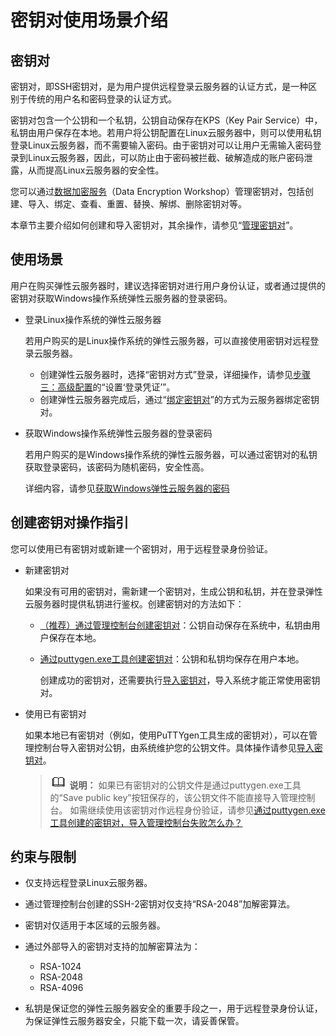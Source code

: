 # 密钥对使用场景介绍<a name="ecs_13_0201"></a>

## 密钥对<a name="section336851111274"></a>

密钥对，即SSH密钥对，是为用户提供远程登录云服务器的认证方式，是一种区别于传统的用户名和密码登录的认证方式。

密钥对包含一个公钥和一个私钥，公钥自动保存在KPS（Key Pair Service）中，私钥由用户保存在本地。若用户将公钥配置在Linux云服务器中，则可以使用私钥登录Linux云服务器，而不需要输入密码。由于密钥对可以让用户无需输入密码登录到Linux云服务器，因此，可以防止由于密码被拦截、破解造成的账户密码泄露，从而提高Linux云服务器的安全性。

您可以通过[数据加密服务](https://www.huaweicloud.com/product/dew.html)（Data Encryption Workshop）管理密钥对，包括创建、导入、绑定、查看、重置、替换、解绑、删除密钥对等。

本章节主要介绍如何创建和导入密钥对，其余操作，请参见“[管理密钥对](https://support.huaweicloud.com/usermanual-dew/dew_01_0036.html)”。

## 使用场景<a name="section72625177171"></a>

用户在购买弹性云服务器时，建议选择密钥对进行用户身份认证，或者通过提供的密钥对获取Windows操作系统弹性云服务器的登录密码。

-   登录Linux操作系统的弹性云服务器

    若用户购买的是Linux操作系统的弹性云服务器，可以直接使用密钥对远程登录云服务器。

    -   创建弹性云服务器时，选择“密钥对方式”登录，详细操作，请参见[步骤三：高级配置](https://support.huaweicloud.com/qs-ecs/ecs_02_0012.html)的“设置‘登录凭证’”。
    -   创建弹性云服务器完成后，通过“[绑定密钥对](https://support.huaweicloud.com/usermanual-dew/dew_01_0071.html)”的方式为云服务器绑定密钥对。

-   获取Windows操作系统弹性云服务器的登录密码

    若用户购买的是Windows操作系统的弹性云服务器，可以通过密钥对的私钥获取登录密码，该密码为随机密码，安全性高。

    详细内容，请参见[获取Windows弹性云服务器的密码](获取Windows弹性云服务器的密码.md)

## 创建密钥对操作指引<a name="section11987840143215"></a>

您可以使用已有密钥对或新建一个密钥对，用于远程登录身份验证。

-   新建密钥对

    如果没有可用的密钥对，需新建一个密钥对，生成公钥和私钥，并在登录弹性云服务器时提供私钥进行鉴权。创建密钥对的方法如下：

    -   [（推荐）通过管理控制台创建密钥对](（推荐）通过管理控制台创建密钥对.md)：公钥自动保存在系统中，私钥由用户保存在本地。
    -   [通过puttygen.exe工具创建密钥对](通过puttygen-exe工具创建密钥对.md)：公钥和私钥均保存在用户本地。

        创建成功的密钥对，还需要执行[导入密钥对](导入密钥对.md)，导入系统才能正常使用密钥对。

-   使用已有密钥对

    如果本地已有密钥对（例如，使用PuTTYgen工具生成的密钥对），可以在管理控制台导入密钥对公钥，由系统维护您的公钥文件。具体操作请参见[导入密钥对](导入密钥对.md)。

    >![](public_sys-resources/icon-note.gif) **说明：** 
    >如果已有密钥对的公钥文件是通过puttygen.exe工具的“Save public key”按钮保存的，该公钥文件不能直接导入管理控制台。
    >如需继续使用该密钥对作远程身份验证，请参见[通过puttygen.exe工具创建的密钥对，导入管理控制台失败怎么办？](https://support.huaweicloud.com/ecs_faq/ecs_faq_1220.html)

## 约束与限制<a name="section57670118165256"></a>

-   仅支持远程登录Linux云服务器。
-   通过管理控制台创建的SSH-2密钥对仅支持“RSA-2048”加解密算法。
-   密钥对仅适用于本区域的云服务器。
-   通过外部导入的密钥对支持的加解密算法为：
    -   RSA-1024
    -   RSA-2048
    -   RSA-4096

-   私钥是保证您的弹性云服务器安全的重要手段之一，用于远程登录身份认证，为保证弹性云服务器安全，只能下载一次，请妥善保管。


